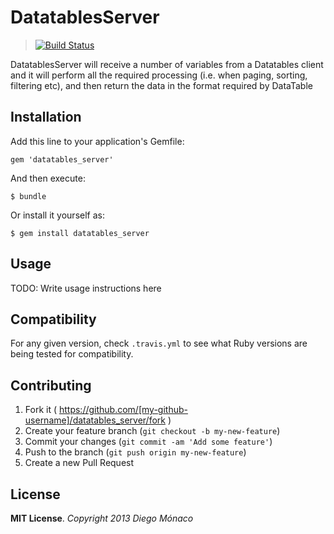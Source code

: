 # DatatablesServer

> [![Build Status](https://travis-ci.org/dfmonaco/datatables_server.svg?branch=master)](https://travis-ci.org/dfmonaco/datatables_server)

DatatablesServer will receive a number of variables from a Datatables client and
it will perform all the required processing (i.e. when paging, sorting, filtering etc),
and then return the data in the format required by DataTable

## Installation

Add this line to your application's Gemfile:

    gem 'datatables_server'

And then execute:

    $ bundle

Or install it yourself as:

    $ gem install datatables_server

## Usage

TODO: Write usage instructions here

## Compatibility

For any given version, check `.travis.yml` to see what Ruby versions are being tested for compatibility.

## Contributing

1. Fork it ( https://github.com/[my-github-username]/datatables_server/fork )
2. Create your feature branch (`git checkout -b my-new-feature`)
3. Commit your changes (`git commit -am 'Add some feature'`)
4. Push to the branch (`git push origin my-new-feature`)
5. Create a new Pull Request

## License

__MIT License__. *Copyright 2013 Diego Mónaco*
